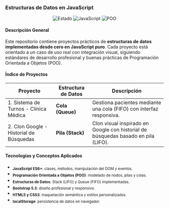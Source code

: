 ### Estructuras de Datos en JavaScript

<div align="center">

<img src="https://img.shields.io/badge/Estado-Completado-brightgreen" alt="Estado">
<img src="https://img.shields.io/badge/JavaScript-Vanilla-yellow" alt="JavaScript">
<img src="https://img.shields.io/badge/POO-Aplicada-blue" alt="POO">

</div>

####  Descripción General

Este repositorio contiene proyectos prácticos de **estructuras de datos implementadas desde cero en JavaScript puro**. Cada proyecto está orientado a un caso de uso real con integración visual, siguiendo estándares de desarrollo profesional y buenas prácticas de Programación Orientada a Objetos (POO).

####  Índice de Proyectos

| Proyecto | Estructura de Datos | Descripción |
| --- | --- | --- |
| 1. Sistema de Turnos - Clínica Médica</strong> | <strong>Cola (Queue) | Gestiona pacientes mediante una cola (FIFO) con interfaz responsiva. |
| 2. Clon Google - Historial de Búsquedas</strong> | <strong>Pila (Stack) | Clon visual inspirado en Google con historial de búsquedas basado en pila (LIFO). |


####  Tecnologías y Conceptos Aplicados

- <sub><strong>JavaScript ES6+</strong>: clases, métodos, manipulación del DOM y eventos.</sub>
- <sub><strong>Programación Orientada a Objetos (POO)</strong>: modelado de nodos, pilas y colas.</sub>
- <sub><strong>Estructuras de Datos</strong>: Stack (LIFO) y Queue (FIFO) implementadas.</sub>
- <sub><strong>Bootstrap 5.3</strong>: diseño profesional y responsivo.</sub>
- <sub><strong>HTML5 y CSS3</strong>: maquetación semántica y estilos personalizados.</sub>
- <sub><strong>localStorage</strong>: persistencia de datos en navegador.</sub>


